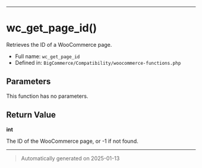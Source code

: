 ***

# wc_get_page_id()

Retrieves the ID of a WooCommerce page.




* Full name: `wc_get_page_id`
* Defined in: `BigCommerce/Compatibility/woocommerce-functions.php`

## Parameters

This function has no parameters.

## Return Value

**int**

The ID of the WooCommerce page, or -1 if not found.

***
> Automatically generated on 2025-01-13

